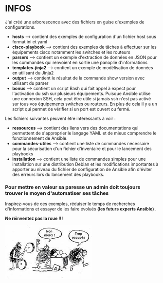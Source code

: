 # INFOS

J'ai créé une arborescence avec des fichiers en guise d'exemples de configurations.

- **hosts** --> contient des exemples de configuration d'un fichier host sous format ini et yaml
- **cisco-playbook** --> contient des exemples de tâches à effectuer sur les équipements cisco notamment les switches et les routeurs
- **parsers** --> contient un exemple d'extraction de données en JSON pour les commandes qui renvoient en sortie une panoplie d'informations
- **templates-jinja2** --> contient un exemple de modélisation de données en utilisant du Jinja2 
- **output** --> contient le résultat de la commande show version avec utilisant du parser  
- **bonus** --> contient un script Bash qui fait appel à expect pour l'activation du ssh sur plusieurs équipements. Puisque Ansible utilise une connexion SSH, cela peut être utile si jamais ssh n'est pas activé sur tous vos équipements switches ou routeurs. En plus de cela il y a un script qui permet de vérifier si un port est ouvert ou fermé. 


Les fichiers suivantes peuvent être intéressants à voir : 

- **ressources** --> contient des liens vers des documentations qui permettent de s'approprier le langage YAML et de mieux comprendre le fonctionnement de Ansible. 
- **commandes-utiles** --> contient une liste de commandes nécessaire pour la sécurisation d'un fichier d'inventaire et pour le lancement des playbooks
- **installation** --> contient une liste de commandes simples pour une installation sur une distribution Debian et les modifications importantes à apporter au niveau du fichier de configuration de Ansible afin d'éviter des erreurs lors du lancement des playbooks.  

### Pour mettre en valeur sa paresse un admin doit toujours trouver le moyen d'automatiser ses tâches

Inspirez-vous de ces exemples, réduiser le temps de recherches d'informations et essayer de les faire évolués **(les futurs experts Ansible)** .

**Ne réinventez pas la roue !!!**

![roue](./images/roue.jpg)

